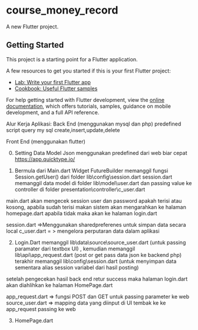 # course_money_record

A new Flutter project.

## Getting Started

This project is a starting point for a Flutter application.

A few resources to get you started if this is your first Flutter project:

- [Lab: Write your first Flutter app](https://docs.flutter.dev/get-started/codelab)
- [Cookbook: Useful Flutter samples](https://docs.flutter.dev/cookbook)

For help getting started with Flutter development, view the
[online documentation](https://docs.flutter.dev/), which offers tutorials,
samples, guidance on mobile development, and a full API reference.

Alur Kerja Aplikasi:
Back End (menggunakan mysql dan php)
predefined script query my sql create,insert,update,delete

Front End (menggunakan flutter)

0. Setting Data Model Json menggunakan predefined dari web biar cepat
https://app.quicktype.io/

1. Bermula dari Main.dart
Widget FutureBuilder memanggil fungsi Session.getUser() dari folder lib\config\session.dart
session.dart memanggil data model di folder lib\model\user.dart dan passing value ke  controller di folder presentation\controller\c_user.dart

main.dart akan  mengecek session user dan password apakah terisi atau kosong, apabila sudah terisi makan sistem akan mengarahkan ke
halaman homepage.dart apabila tidak maka akan ke halaman login.dart

session.dart =>Menggunakan sharedpreferenes untuk simpan data secara local
c_user.dart = > mengelora perputaran data dalam aplikasi

2. Login.Dart
memanggil lib\data\source\source_user.dart (untuk passing paramater dari textbox UI) , kemudian memanggil lib\api\app_request.dart (post or get pass data json ke backend php)
terakhir memanggil lib\config\session.dart (untuk menyimpan data sementara alias session variabel dari hasil posting)

setelah pengecekan hasil back end retur success maka halaman login.dart akan diahlihkan ke halaman HomePage.dart

app_request.dart => fungsi POST dan GET untuk passing parameter ke web
source_user.dart => mapping data yang diinput di UI tembak ke ke app_request passing ke web

3. HomePage.dart


